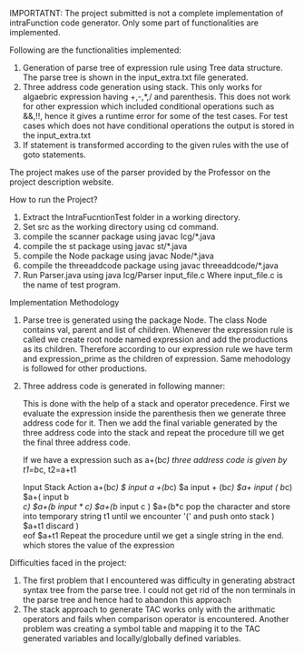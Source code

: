 IMPORTATNT: The project submitted is not a complete implementation of intraFunction code generator. Only some part of functionalities are implemented.



Following are the functionalities implemented:
1. Generation of parse tree of expression rule using Tree data structure. The parse tree is shown in the input_extra.txt file generated.
2. Three address code generation using stack. This only works for algaebric expression having +,-,*,/ and parenthesis. This does not work for other expression which 
   included conditional operations such as &&,!!, hence it gives a runtime error for some of the test cases. For test cases which does not have conditional operations 
   the output is stored in the input_extra.txt
3. If statement is transformed according to the given rules with the use of goto statements.   


The project makes use of the parser provided by the Professor on the project description website.


How to run the Project?
1. Extract the IntraFucntionTest folder in a working directory.
2. Set src as the working directory using cd command.
3. compile the scanner package using javac Icg/*.java
4. compile the st package using javac st/*.java
5. compile the Node package using javac Node/*.java
3. compile the threeaddcode package using javac threeaddcode/*.java
5. Run Parser.java using java Icg/Parser input_file.c   Where input_file.c is the name of test program.

Implementation Methodology

1. Parse tree is generated using the package Node. The class Node contains val, parent and list of children. Whenever the expression rule is called 
   we create root node named expression and add the productions as its children. Therefore according to our expression rule we have term and expression_prime as 
   the children of expression. Same mehodology is followed for other productions.
   
2. Three address code is generated in following manner:
   
   This is done with the help of a stack and operator precedence. First we evaluate the expression inside the parenthesis then we generate three address code for it.
   Then we add the final variable generated by the three address code into the stack and repeat the procedure till we get the final three address code.
    
	If we have a expression such as a+(b*c)
   three address code is given by   t1=b*c, t2=a+t1
   
   Input                  Stack               Action
   a+(b*c)                $                   input a
   +(b*c)                 $a                  input +
   (b*c)                  $a+                 input (
    b*c)                  $a+(                input b  
	*c)                   $a+(b               input *
	c)                    $a+(b*              input c
	)                     $a+(b*c             pop the character and store into temporary string t1 until we encounter '(' and push onto stack
	)                     $a+t1               discard )  
	eof                   $a+t1               Repeat the procedure until we get a single string in the end. which stores the value of the expression 
	

Difficulties faced in the project:
1. The first problem that I encountered was difficulty in generating abstract syntax tree from the parse tree. I could not get rid of the non terminals in the parse 
   tree and hence had to abandon this approach
2. The stack approach to generate TAC works only with the arithmatic operators and fails when comparison operator is encountered. Another problem was creating a
   symbol table and mapping it to the TAC generated variables and locally/globally defined variables.   

